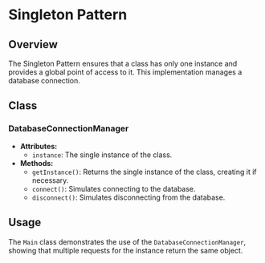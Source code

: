 # Singleton Pattern

## Overview
The Singleton Pattern ensures that a class has only one instance and provides a global point of access to it. This implementation manages a database connection.

## Class

### DatabaseConnectionManager
- **Attributes:**
  - `instance`: The single instance of the class.
- **Methods:**
  - `getInstance()`: Returns the single instance of the class, creating it if necessary.
  - `connect()`: Simulates connecting to the database.
  - `disconnect()`: Simulates disconnecting from the database.

## Usage
The `Main` class demonstrates the use of the `DatabaseConnectionManager`, showing that multiple requests for the instance return the same object.

